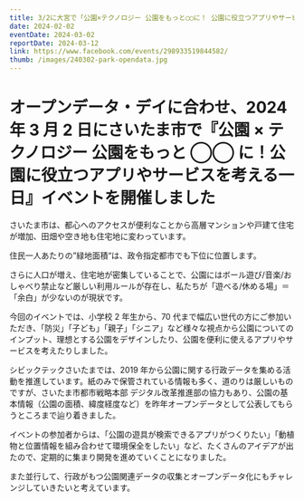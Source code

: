 ```yaml
---
title: 3/2に大宮で「公園×テクノロジー 公園をもっと◯◯に！ 公園に役立つアプリやサービスを考える一日」を開催します。
date: 2024-02-02
eventDate: 2024-03-02
reportDate: 2024-03-12
link: https://www.facebook.com/events/298933519844582/
thumb: /images/240302-park-opendata.jpg
---
```


# オープンデータ・デイに合わせ、2024 年 3 月 2 日にさいたま市で『公園 × テクノロジー 公園をもっと ◯◯ に！公園に役立つアプリやサービスを考える一日』イベントを開催しました

さいたま市は、都心へのアクセスが便利なことから高層マンションや戸建て住宅が増加、田畑や空き地も住宅地に変わっています。

住民一人あたりの”緑地面積“は、政令指定都市でも下位に位置します。

さらに人口が増え、住宅地が密集していることで、公園にはボール遊び/音楽/おしゃべり禁止など厳しい利用ルールが存在し、私たちが「遊べる/休める場」＝「余白」が少ないのが現状です。

今回のイベントでは、小学校 2 年生から、70 代まで幅広い世代の方にご参加いただき、「防災」「子ども」「親子」「シニア」など様々な視点から公園についてのインプット、理想とする公園をデザインしたり、公園を便利に使えるアプリやサービスを考えたりしました。

シビックテックさいたまでは、2019 年から公園に関する行政データを集める活動を推進しています。紙のみで保管されている情報も多く、道のりは厳しいものですが、さいたま市都市戦略本部 デジタル改革推進部の協力もあり、公園の基本情報（公園の面積、緯度経度など）を昨年オープンデータとして公表してもらうところまで辿り着きました。

イベントの参加者からは、「公園の遊具が検索できるアプリがつくりたい」「動植物と位置情報を組み合わせて環境保全をしたい」など、たくさんのアイデアが出たので、定期的に集まり開発を進めていくことになりました。

また並行して、行政がもつ公園関連データの収集とオープンデータ化にもチャレンジしていきたいと考えています。
